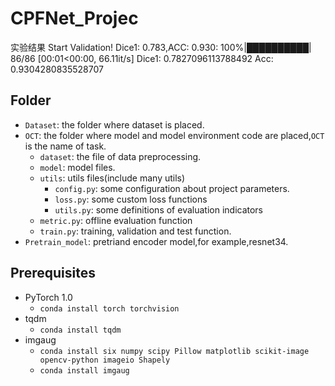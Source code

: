 # CPFNet_Projec
实验结果
Start Validation!
Dice1: 0.783,ACC: 0.930: 100%|██████████| 86/86 [00:01<00:00, 66.11it/s]
Dice1: 0.7827096113788492
Acc: 0.9304280835528707


## Folder
- `Dataset`: the folder where dataset is placed.
- `OCT`: the folder where model and model environment code are placed,`OCT` is the name of task. 
   - `dataset`: the file of data preprocessing.
   - `model`: model files.
   - `utils`: utils files(include many utils)
      - `config.py`: some configuration about project parameters.
      - `loss.py`: some custom loss functions
      - `utils.py`: some definitions of evaluation indicators
   - `metric.py`: offline evaluation function
   - `train.py`: training, validation and test function. 
- `Pretrain_model`:  pretriand encoder model,for example,resnet34.

## Prerequisites
- PyTorch 1.0   
   - `conda install torch torchvision`
- tqdm
   - `conda install tqdm`
- imgaug
   - `conda install six numpy scipy Pillow matplotlib scikit-image opencv-python imageio Shapely`
   - `conda install imgaug`
## 
